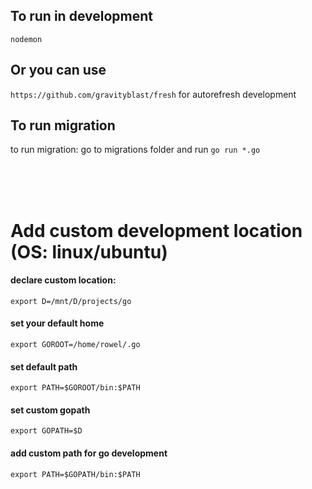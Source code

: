 ## To  run in development
`nodemon`
## Or you can use
`https://github.com/gravityblast/fresh` for autorefresh development

## To run migration
to  run migration: go to migrations folder and run `go run *.go`

<br />
<br />
<br />

# Add custom development location (OS: linux/ubuntu)

#### declare custom location: 
```export D=/mnt/D/projects/go```
#### set your default home
```export GOROOT=/home/rowel/.go```
#### set default path
```export PATH=$GOROOT/bin:$PATH```
#### set custom gopath
```export GOPATH=$D```
#### add custom path for go development
```export PATH=$GOPATH/bin:$PATH```